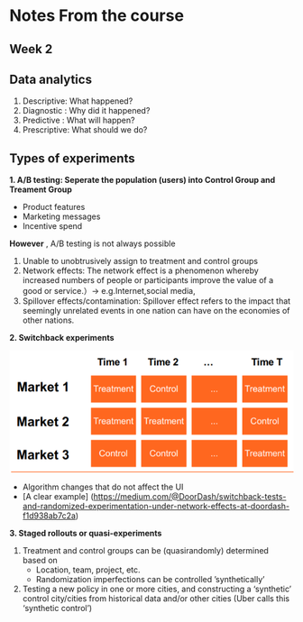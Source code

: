 # Notes From the course

## **Week 2**

## Data analytics 
1. Descriptive: What happened?
2. Diagnostic : Why did it happened?
3. Predictive : What will happen?
4. Prescriptive: What should we do?

## Types of experiments
**1. A/B testing: Seperate the population (users) into Control Group and Treament Group**

 * Product features
 * Marketing messages
 * Incentive spend

**However** , A/B testing is not always possible
  1. Unable to unobtrusively assign to treatment and control groups
  2. Network effects: The network effect is a phenomenon whereby increased numbers of people or participants improve the value of a good or service.）-> e.g.Internet,social media,
  3. Spillover effects/contamination: Spillover effect refers to the impact that seemingly unrelated events in one nation can have on the economies of other nations.
     
     
**2. Switchback experiments**

  ![](/image/1.PNG)
  * Algorithm changes that do not affect the UI
  * [A clear example] (https://medium.com/@DoorDash/switchback-tests-and-randomized-experimentation-under-network-effects-at-doordash-f1d938ab7c2a)
      
**3. Staged rollouts or quasi-experiments**
  1. Treatment and control groups can be (quasirandomly) determined based on
      * Location, team, project, etc.
      * Randomization imperfections can be controlled ’synthetically’
  2. Testing a new policy in one or more cities, and constructing a ‘synthetic’ control city/cities from historical data and/or other cities 
      (Uber calls this ‘synthetic control’)

